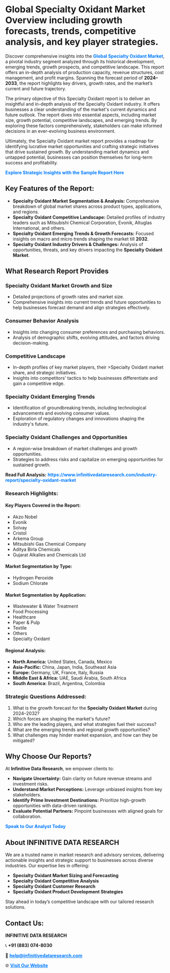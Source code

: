 <h1>Global Specialty Oxidant Market Overview including growth forecasts, trends, competitive analysis, and key player strategies.</h1>
<p>
Discover comprehensive insights into the 
<a href="https://www.infinitivedataresearch.com/industry-report/specialty-oxidant-market" rel="dofollow" style="color: #007BFF; text-decoration: none;"><strong>Global Specialty Oxidant Market</strong></a>, a pivotal industry segment analyzed through its historical development, emerging trends, growth prospects, and competitive landscape. This report offers an in-depth analysis of production capacity, revenue structures, cost management, and profit margins. Spanning the forecast period of <strong>2024–2033</strong>, the report highlights key drivers, growth rates, and the market’s current and future trajectory.
</p>
<p>
The primary objective of this Specialty Oxidant report is to deliver an insightful and in-depth analysis of the Specialty Oxidant industry. It offers businesses a clear understanding of the market's current dynamics and future outlook. The report dives into essential aspects, including market size, growth potential, competitive landscapes, and emerging trends. By exploring these factors comprehensively, stakeholders can make informed decisions in an ever-evolving business environment.
</p>
<p>
Ultimately, the Specialty Oxidant market report provides a roadmap for identifying lucrative market opportunities and crafting strategic initiatives that drive sustained growth. By understanding market dynamics and untapped potential, businesses can position themselves for long-term success and profitability.
</p>
<p>
<a href="https://www.infinitivedataresearch.com/request-sample/reportId=110374" style="color: #007BFF; text-decoration: none;"><strong>Explore Strategic Insights with the Sample Report Here</strong></a>
</p>

<h2>Key Features of the Report:</h2>
<ul>
<li><strong>Specialty Oxidant Market Segmentation & Analysis:</strong> Comprehensive breakdown of global market shares across product types, applications, and regions.</li>
<li><strong>Specialty Oxidant Competitive Landscape:</strong> Detailed profiles of industry leaders such as Mitsubishi Chemical Corporation, Evonik, Altuglas International, and others.</li>
<li><strong>Specialty Oxidant Emerging Trends & Growth Forecasts:</strong> Focused insights on macro and micro trends shaping the market till <strong>2032</strong>.</li>
<li><strong>Specialty Oxidant Industry Drivers & Challenges:</strong> Analysis of opportunities, threats, and key drivers impacting the <strong>Specialty Oxidant Market</strong>.</li>
</ul>

<h2>What Research Report Provides</h2>
<h3>Specialty Oxidant Market Growth and Size</h3>
<ul>
<li>Detailed projections of growth rates and market size.</li>
<li>Comprehensive insights into current trends and future opportunities to help businesses forecast demand and align strategies effectively.</li>
</ul>

<h3>Consumer Behavior Analysis</h3>
<ul>
<li>Insights into changing consumer preferences and purchasing behaviors.</li>
<li>Analysis of demographic shifts, evolving attitudes, and factors driving decision-making.</li>
</ul>

<h3>Competitive Landscape</h3>
<ul>
<li>In-depth profiles of key market players, their >Specialty Oxidant market share, and strategic initiatives.</li>
<li>Insights into competitors' tactics to help businesses differentiate and gain a competitive edge.</li>
</ul>

<h3>Specialty Oxidant Emerging Trends</h3>
<ul>
<li>Identification of groundbreaking trends, including technological advancements and evolving consumer values.</li>
<li>Exploration of regulatory changes and innovations shaping the industry's future.</li>
</ul>

<h3>Specialty Oxidant Challenges and Opportunities</h3>
<ul>
<li>A region-wise breakdown of market challenges and growth opportunities.</li>
<li>Strategies to address risks and capitalize on emerging opportunities for sustained growth.</li>
</ul>
<p><strong>Read Full Analysis:</strong> <a href="https://www.infinitivedataresearch.com/industry-report/specialty-oxidant-market" rel="dofollow" style="color: #007BFF; text-decoration: none;"><strong>https://www.infinitivedataresearch.com/industry-report/specialty-oxidant-market</strong></a></p>
<h3>Research Highlights:</h3>
<h4>Key Players Covered in the Report:</h4>
<ul><li>Akzo Nobel</li><li>Evonik</li><li>Solvay</li><li>Cristol</li><li>Arkema Group</li><li>Mitsubishi Gas Chemical Company</li><li>Aditya Birla Chemicals</li><li>Gujarat Alkalies and Chemicals Ltd</li></ul>
<h4>Market Segmentation by Type:</h4>
<ul><li>Hydrogen Peroxide</li><li>Sodium Chlorate</li></ul>
<h4>Market Segmentation by Application:</h4>
<ul><li>Wastewater &amp; Water Treatment</li><li>Food Processing</li><li>Healthcare</li><li>Paper &amp; Pulp</li><li>Textile</li><li>Others</li><li>Specialty Oxidant</li></ul>

<h4>Regional Analysis:</h4>
<ul>
<li><strong>North America:</strong> United States, Canada, Mexico</li>
<li><strong>Asia-Pacific:</strong> China, Japan, India, Southeast Asia</li>
<li><strong>Europe:</strong> Germany, UK, France, Italy, Russia</li>
<li><strong>Middle East & Africa:</strong> UAE, Saudi Arabia, South Africa</li>
<li><strong>South America:</strong> Brazil, Argentina, Colombia</li>
</ul>

<h3>Strategic Questions Addressed:</h3>
<ol>
<li>What is the growth forecast for the <strong>Specialty Oxidant Market</strong> during 2024–2032?</li>
<li>Which forces are shaping the market's future?</li>
<li>Who are the leading players, and what strategies fuel their success?</li>
<li>What are the emerging trends and regional growth opportunities?</li>
<li>What challenges may hinder market expansion, and how can they be mitigated?</li>
</ol>

<h2>Why Choose Our Reports?</h2>
<p>At <strong>Infinitive Data Research</strong>, we empower clients to:</p>
<ul>
<li><strong>Navigate Uncertainty:</strong> Gain clarity on future revenue streams and investment risks.</li>
<li><strong>Understand Market Perceptions:</strong> Leverage unbiased insights from key stakeholders.</li>
<li><strong>Identify Prime Investment Destinations:</strong> Prioritize high-growth opportunities with data-driven rankings.</li>
<li><strong>Evaluate Potential Partners:</strong> Pinpoint businesses with aligned goals for collaboration.</li>
</ul>
<p><a href="https://www.infinitivedataresearch.com/industry-report/specialty-oxidant-market" rel="dofollow" style="color: #007BFF; text-decoration: none;"><strong>Speak to Our Analyst Today</strong></a></p>

<h2>About INFINITIVE DATA RESEARCH</h2>
<p>We are a trusted name in market research and advisory services, delivering actionable insights and strategic support to businesses across diverse industries. Our expertise lies in offering:</p>
<ul>
<li><strong>Specialty Oxidant Market Sizing and Forecasting</strong></li>
<li><strong>Specialty Oxidant Competitive Analysis</strong></li>
<li><strong>Specialty Oxidant Customer Research</strong></li>
<li><strong>Specialty Oxidant Product Development Strategies</strong></li>
</ul>
<p>Stay ahead in today’s competitive landscape with our tailored research solutions.</p>

<h2>Contact Us:</h2>
<p><strong>INFINITIVE DATA RESEARCH</strong></p>
<p>📞 <strong>+91 (883) 074-8030</strong></p>
<p>📧 <strong><a href="mailto:help@infinitivedataresearch.com" style="color: #007BFF;">help@infinitivedataresearch.com</a></strong></p>
<p>🌐 <strong><a href="https://www.infinitivedataresearch.com" rel="dofollow" style="color: #007BFF;">Visit Our Website</a></strong></p>
